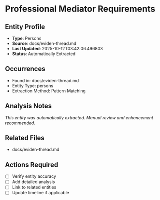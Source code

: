 # Professional Mediator Requirements

## Entity Profile
- **Type**: Persons
- **Source**: docs/eviden-thread.md
- **Last Updated**: 2025-10-12T03:42:06.496803
- **Status**: Automatically Extracted

## Occurrences
- Found in: docs/eviden-thread.md
- Entity Type: persons
- Extraction Method: Pattern Matching

## Analysis Notes
*This entity was automatically extracted. Manual review and enhancement recommended.*

## Related Files
- docs/eviden-thread.md

## Actions Required
- [ ] Verify entity accuracy
- [ ] Add detailed analysis
- [ ] Link to related entities
- [ ] Update timeline if applicable

